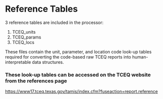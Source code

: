 # Reference Tables

3 reference tables are included in the processor:
1. TCEQ_units
2. TCEQ_params
3. TCEQ_locs

These files contain the unit, parameter, and location code look-up tables required 
for converting the code-based raw TCEQ reports into human-interpretable data structures.


### These look-up tables can be accessed on the TCEQ website from the references page
https://www17.tceq.texas.gov/tamis/index.cfm?fuseaction=report.reference
